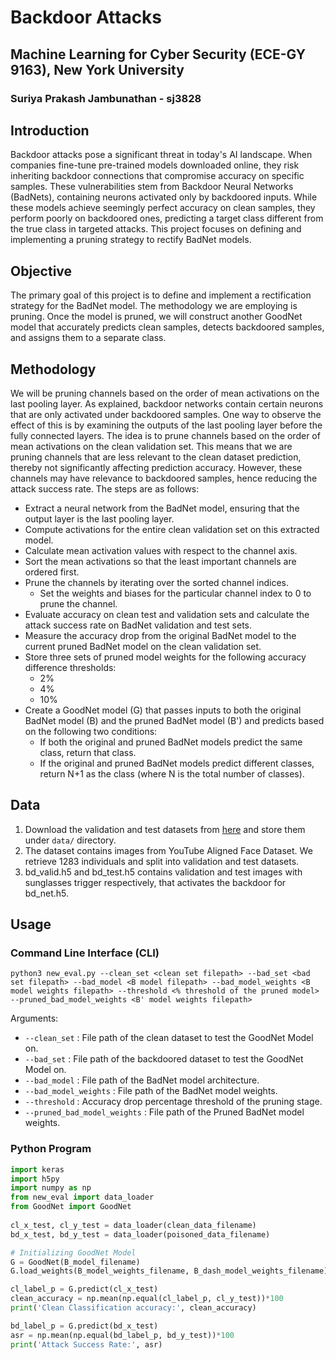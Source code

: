 # Backdoor Attacks
## Machine Learning for Cyber Security (ECE-GY 9163), New York University
### Suriya Prakash Jambunathan - sj3828

## Introduction
Backdoor attacks pose a significant threat in today's AI landscape. When companies fine-tune pre-trained models downloaded online, they risk inheriting backdoor connections that compromise accuracy on specific samples. These vulnerabilities stem from Backdoor Neural Networks (BadNets), containing neurons activated only by backdoored inputs. While these models achieve seemingly perfect accuracy on clean samples, they perform poorly on backdoored ones, predicting a target class different from the true class in targeted attacks. This project focuses on defining and implementing a pruning strategy to rectify BadNet models.

## Objective
The primary goal of this project is to define and implement a rectification strategy for the BadNet model. The methodology we are employing is pruning. Once the model is pruned, we will construct another GoodNet model that accurately predicts clean samples, detects backdoored samples, and assigns them to a separate class.

## Methodology
We will be pruning channels based on the order of mean activations on the last pooling layer. As explained, backdoor networks contain certain neurons that are only activated under backdoored samples. One way to observe the effect of this is by examining the outputs of the last pooling layer before the fully connected layers. The idea is to prune channels based on the order of mean activations on the clean validation set. This means that we are pruning channels that are less relevant to the clean dataset prediction, thereby not significantly affecting prediction accuracy. However, these channels may have relevance to backdoored samples, hence reducing the attack success rate.
The steps are as follows:
- Extract a neural network from the BadNet model, ensuring that the output layer is the last pooling layer.
- Compute activations for the entire clean validation set on this extracted model.
- Calculate mean activation values with respect to the channel axis.
- Sort the mean activations so that the least important channels are ordered first.
- Prune the channels by iterating over the sorted channel indices.
    - Set the weights and biases for the particular channel index to 0 to prune the channel.
- Evaluate accuracy on clean test and validation sets and calculate the attack success rate on BadNet validation and test sets.
- Measure the accuracy drop from the original BadNet model to the current pruned BadNet model on the clean validation set.
- Store three sets of pruned model weights for the following accuracy difference thresholds:
    - 2%
    - 4%
    - 10%
- Create a GoodNet model (G) that passes inputs to both the original BadNet model (B) and the pruned BadNet model (B') and predicts based on the following two conditions:
    - If both the original and pruned BadNet models predict the same class, return that class.
    - If the original and pruned BadNet models predict different classes, return N+1 as the class (where N is the total number of classes).

## Data
   1. Download the validation and test datasets from [here](https://drive.google.com/drive/folders/1Rs68uH8Xqa4j6UxG53wzD0uyI8347dSq?usp=sharing) and store them under `data/` directory.
   2. The dataset contains images from YouTube Aligned Face Dataset. We retrieve 1283 individuals and split into validation and test datasets.
   3. bd_valid.h5 and bd_test.h5 contains validation and test images with sunglasses trigger respectively, that activates the backdoor for bd_net.h5. 

## Usage
### Command Line Interface (CLI)
```console
python3 new_eval.py --clean_set <clean set filepath> --bad_set <bad set filepath> --bad_model <B model filepath> --bad_model_weights <B model weights filepath> --threshold <% threshold of the pruned model> --pruned_bad_model_weights <B' model weights filepath>
```

Arguments:
- `--clean_set` : File path of the clean dataset to test the GoodNet Model on.
- `--bad_set` : File path of the backdoored dataset to test the GoodNet Model on.
- `--bad_model` : File path of the BadNet model architecture.
- `--bad_model_weights` : File path of the BadNet model weights.
- `--threshold` : Accuracy drop percentage threshold of the pruning stage.
- `--pruned_bad_model_weights` : File path of the Pruned BadNet model weights.

### Python Program
```python
import keras
import h5py
import numpy as np
from new_eval import data_loader
from GoodNet import GoodNet
    
cl_x_test, cl_y_test = data_loader(clean_data_filename)
bd_x_test, bd_y_test = data_loader(poisoned_data_filename)

# Initializing GoodNet Model
G = GoodNet(B_model_filename)
G.load_weights(B_model_weights_filename, B_dash_model_weights_filename)

cl_label_p = G.predict(cl_x_test)
clean_accuracy = np.mean(np.equal(cl_label_p, cl_y_test))*100
print('Clean Classification accuracy:', clean_accuracy)

bd_label_p = G.predict(bd_x_test)
asr = np.mean(np.equal(bd_label_p, bd_y_test))*100
print('Attack Success Rate:', asr)
```